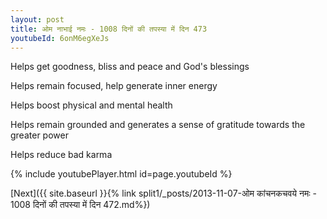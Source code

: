 ```yaml
---
layout: post
title: ओम नाभाई नमः - 1008 दिनों की तपस्या में दिन 473
youtubeId: 6onM6egXeJs
---
```

 
 
Helps get goodness, bliss and peace and God's blessings
 
Helps remain focused, help generate inner energy 
 
Helps boost physical and mental health 
 
Helps remain grounded and generates a sense of gratitude towards the greater power 
 
Helps reduce bad karma
 
 
 
 


{% include youtubePlayer.html id=page.youtubeId %}
 
[Next]({{ site.baseurl }}{% link  split1/_posts/2013-11-07-ओम कांचनकचवये नमः - 1008 दिनों की तपस्या में दिन 472.md%})
 
